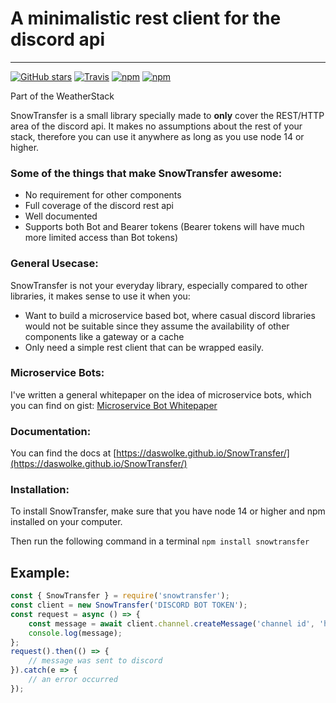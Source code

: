 # A minimalistic rest client for the discord api

---
[![GitHub stars](https://img.shields.io/github/stars/DasWolke/SnowTransfer.svg)](https://github.com/DasWolke/SnowTransfer/stargazers) [![Travis](https://img.shields.io/travis/DasWolke/SnowTransfer.svg)](https://github.com/DasWolke/SnowTransfer) [![npm](https://img.shields.io/npm/dm/snowtransfer.svg)](https://www.npmjs.com/package/snowtransfer) [![npm](https://img.shields.io/npm/v/snowtransfer.svg)](https://www.npmjs.com/package/snowtransfer)

Part of the WeatherStack

SnowTransfer is a small library specially made to **only** cover the REST/HTTP area of the discord api.
It makes no assumptions about the rest of your stack, therefore you can use it anywhere as long as you use node 14 or higher.

### Some of the things that make SnowTransfer awesome:
- No requirement for other components
- Full coverage of the discord rest api
- Well documented
- Supports both Bot and Bearer tokens (Bearer tokens will have much more limited access than Bot tokens)

### General Usecase:
SnowTransfer is not your everyday library,
especially compared to other libraries, it makes sense to use it when you:
- Want to build a microservice based bot, where casual discord libraries would not be suitable since they assume the availability of other components like a gateway or a cache
- Only need a simple rest client that can be wrapped easily.

### Microservice Bots:
I've written a general whitepaper on the idea of microservice bots, which you can find on gist: [Microservice Bot Whitepaper](https://gist.github.com/DasWolke/c9d7dfe6a78445011162a12abd32091d)

### Documentation:
You can find the docs at [https://daswolke.github.io/SnowTransfer/](https://daswolke.github.io/SnowTransfer/)

### Installation:
To install SnowTransfer, make sure that you have node 14 or higher and npm installed on your computer.

Then run the following command in a terminal `npm install snowtransfer`

## Example:
```js
const { SnowTransfer } = require('snowtransfer');
const client = new SnowTransfer('DISCORD BOT TOKEN');
const request = async () => {
	const message = await client.channel.createMessage('channel id', 'hi there');
	console.log(message);
};
request().then(() => {
	// message was sent to discord
}).catch(e => {
	// an error occurred
});
```
